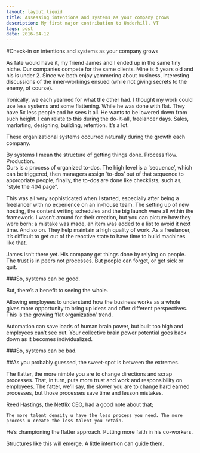 ```yaml
---
layout: layout.liquid
title: Assessing intentions and systems as your company grows
description: My first major contribution to Underhill, VT
tags: post
date: 2016-04-12
---
```


#Check-in on intentions and systems as your company grows

As fate would have it, my friend James and I ended up in the same tiny niche. Our companies compete for the same clients. Mine is 5 years old and his is under 2. Since we both enjoy yammering about business, interesting discussions of the inner-workings ensued (while not giving secrets to the enemy, of course).

Ironically, we each yearned for what the other had. I thought my work could use less systems and some flattening. While he was done with flat. They have 5x less people and he sees it all. He wants to be lowered down from such height. I can relate to this during the do-it-all, freelancer days. Sales, marketing, designing, building, retention. It’s a lot.

These organizational systems occurred naturally during the growth each company.

<aside>By systems I mean the structure of getting things done. Process flow. Production.</aside

Ours is a process of organized to-dos. The high level is a ‘sequence’, which can be triggered, then managers assign ‘to-dos’ out of that sequence to appropriate people, finally, the to-dos are done like checklists, such as, “style the 404 page”.

This was all very sophisticated when I started, especially after being a freelancer with no experience on an in-house team. The setting up of new hosting, the content writing schedules and the big launch were all within the framework. I wasn’t around for their creation, but you can picture how they were born: a mistake was made, an item was added to a list to avoid it next time. And so on. They help maintain a high quality of work. As a freelancer, it’s difficult to get out of the reactive state to have time to build machines like that.

James isn’t there yet. His company get things done by relying on people. The trust is in peers not processes. But people can forget, or get sick or quit.

###So, systems can be good.

 
But, there’s a benefit to seeing the whole.

Allowing employees to understand how the business works as a whole gives more opportunity to bring up ideas and offer different perspectives. This is the growing ‘flat organization’ trend.

Automation can save loads of human brain power, but built too high and employees can’t see out. Your collective brain power potential goes back down as it becomes individualized.

###So, systems can be bad.

 
##As you probably guessed, the sweet-spot is between the extremes.

The flatter, the more nimble you are to change directions and scrap processes. That, in turn, puts more trust and work and responsibility on employees. The fatter, we’ll say, the slower you are to change hard earned processes, but those processes save time and lesson mistakes.

Reed Hastings, the Netflix CEO, had a good note about that;

    The more talent density u have the less process you need. The more process u create the less talent you retain.

He’s championing the flatter approach. Putting more faith in his co-workers.

Structures like this will emerge. A little intention can guide them.
